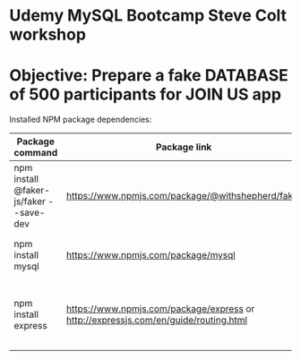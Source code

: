# Udemy MySQL Bootcamp Steve Colt workshop

# Objective: Prepare a fake DATABASE of 500 participants for JOIN US app

Installed NPM package dependencies:

| Package command                        | Package link                                                                        | Description                                                             |
| -------------------------------------- | ----------------------------------------------------------------------------------- | ----------------------------------------------------------------------- |
| npm install @faker-js/faker --save-dev | https://www.npmjs.com/package/@withshepherd/faker                                   | Create gizillion instance of fake data for a mysql database             |
| npm install mysql                      | https://www.npmjs.com/package/mysql                                                 | A node package that bridges mySQL and NodeJS                            |
| npm install express                    | https://www.npmjs.com/package/express or http://expressjs.com/en/guide/routing.html | Fast, unopinionated, minimalist web developmenent framework for Node.js |
